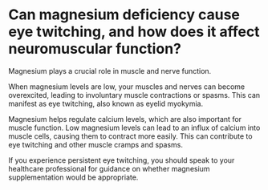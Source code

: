# Can magnesium deficiency cause eye twitching, and how does it affect neuromuscular function?

Magnesium plays a crucial role in muscle and nerve function.

When magnesium levels are low, your muscles and nerves can become overexcited, leading to involuntary muscle contractions or spasms. This can manifest as eye twitching, also known as eyelid myokymia.  

Magnesium helps regulate calcium levels, which are also important for muscle function. Low magnesium levels can lead to an influx of calcium into muscle cells, causing them to contract more easily. This can contribute to eye twitching and other muscle cramps and spasms.  

If you experience persistent eye twitching, you should speak to your healthcare professional for guidance on whether magnesium supplementation would be appropriate.